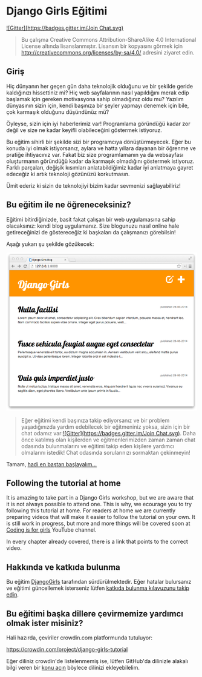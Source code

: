 # Django Girls Eğitimi

[!\[Gitter\](https://badges.gitter.im/Join Chat.svg)](https://gitter.im/DjangoGirls/tutorial?utm_source=badge&utm_medium=badge&utm_campaign=pr-badge&utm_content=badge)

> Bu çalışma Creative Commons Attribution-ShareAlike 4.0 International License altında lisanslanmıştır. Lisansın bir kopyasını görmek için http://creativecommons.org/licenses/by-sa/4.0/ adresini ziyaret edin.

## Giriş

Hiç dünyanın her geçen gün daha teknolojik olduğunu ve bir şekilde geride kaldığınızı hissettiniz mi? Hiç web sayfalarının nasıl yapıldığını merak edip başlamak için gereken motivasyona sahip olmadığınız oldu mu? Yazılım dünyasının sizin için, kendi başınıza bir şeyler yapmayı denemek için bile, çok karmaşık olduğunu düşündünüz mü?

Öyleyse, sizin için iyi haberlerimiz var! Programlama göründüğü kadar zor değil ve size ne kadar keyifli olabileceğini göstermek istiyoruz.

Bu eğitim sihirli bir şekilde sizi bir programcıya dönüştürmeyecek. Eğer bu konuda iyi olmak istiyorsanız, aylara ve hatta yıllara dayanan bir öğrenme ve pratiğe ihtiyacınız var. Fakat biz size programlamanın ya da websayfası oluşturmanın göründüğü kadar da karmaşık olmadığını göstermek istiyoruz. Farklı parçaları, değişik kısımları anlatabildiğimiz kadar iyi anlatmaya gayret edeceğiz ki artık teknoloji gözünüzü korkutmasın.

Ümit ederiz ki sizin de teknolojiyi bizim kadar sevmenizi sağlayabiliriz!

## Bu eğitim ile ne öğreneceksiniz?

Eğitimi bitirdiğinizde, basit fakat çalışan bir web uygulamasına sahip olacaksınız: kendi blog uygulamanız. Size blogunuzu nasıl online hale getireceğinizi de göstereceğiz ki başkaları da çalışmanızı görebilsin!

Aşağı yukarı şu şekilde gözükecek:

![Şekil 0.1](images/application.png)

> Eğer eğitimi kendi başınıza takip ediyorsanız ve bir problem yaşadığınızda yardım edebilecek bir eğitmeniniz yoksa, sizin için bir chat odamız var:[!\[Gitter\](https://badges.gitter.im/Join Chat.svg)](https://gitter.im/DjangoGirls/tutorial?utm_source=badge&utm_medium=badge&utm_campaign=pr-badge&utm_content=badge). Daha önce katılmış olan kişilerden ve eğitmenlerimizden zaman zaman chat odasında bulunmalarını ve eğitimi takip eden kişilere yardımcı olmalarını istedik! Chat odasında sorularınızı sormaktan çekinmeyin!

Tamam, [hadi en baştan başlayalım...](./how_the_internet_works/README.md)

## Following the tutorial at home

It is amazing to take part in a Django Girls workshop, but we are aware that it is not always possible to attend one. This is why, we ecourage you to try following this tutorial at home. For readers at home we are currently preparing videos that will make it easier to follow the tutorial on your own. It is still work in progress, but more and more things will be covered soon at [Coding is for girls](https://www.youtube.com/channel/UC0hNd2uW8jTR5K3KBzRuG2A/feed) YouTube channel.

In every chapter already covered, there is a link that points to the correct video.

## Hakkında ve katkıda bulunma

Bu eğitim [DjangoGirls](http://djangogirls.org/) tarafından sürdürülmektedir. Eğer hatalar bulursanız ve eğitimi güncellemek isterseniz lütfen [katkıda bulunma kılavuzunu takip edin](https://github.com/DjangoGirls/tutorial/blob/master/README.md).

## Bu eğitimi başka dillere çevirmemize yardımcı olmak ister misiniz?

Hali hazırda, çeviriler crowdin.com platformunda tutuluyor:

https://crowdin.com/project/django-girls-tutorial

Eğer diliniz crowdin'de listelenmemiş ise, lütfen GitHub'da dilinizle alakalı bilgi veren bir [konu açın](https://github.com/DjangoGirls/tutorial/issues/new) böylece dilinizi ekleyebilelim.
